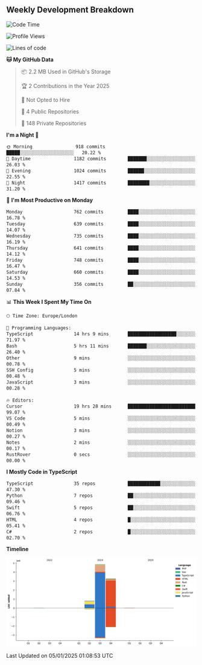 


## Weekly Development Breakdown
<!--START_SECTION:waka-->
![Code Time](http://img.shields.io/badge/Code%20Time-1%2C730%20hrs%2019%20mins-blue)

![Profile Views](http://img.shields.io/badge/Profile%20Views-4-blue)

![Lines of code](https://img.shields.io/badge/From%20Hello%20World%20I%27ve%20Written-9.0%20million%20lines%20of%20code-blue)

**🐱 My GitHub Data** 

> 📦 2.2 MB Used in GitHub's Storage 
 > 
> 🏆 2 Contributions in the Year 2025
 > 
> 🚫 Not Opted to Hire
 > 
> 📜 4 Public Repositories 
 > 
> 🔑 148 Private Repositories 
 > 
**I'm a Night 🦉** 

```text
🌞 Morning                918 commits         █████░░░░░░░░░░░░░░░░░░░░   20.22 % 
🌆 Daytime                1182 commits        ███████░░░░░░░░░░░░░░░░░░   26.03 % 
🌃 Evening                1024 commits        ██████░░░░░░░░░░░░░░░░░░░   22.55 % 
🌙 Night                  1417 commits        ████████░░░░░░░░░░░░░░░░░   31.20 % 
```
📅 **I'm Most Productive on Monday** 

```text
Monday                   762 commits         ████░░░░░░░░░░░░░░░░░░░░░   16.78 % 
Tuesday                  639 commits         ████░░░░░░░░░░░░░░░░░░░░░   14.07 % 
Wednesday                735 commits         ████░░░░░░░░░░░░░░░░░░░░░   16.19 % 
Thursday                 641 commits         ████░░░░░░░░░░░░░░░░░░░░░   14.12 % 
Friday                   748 commits         ████░░░░░░░░░░░░░░░░░░░░░   16.47 % 
Saturday                 660 commits         ████░░░░░░░░░░░░░░░░░░░░░   14.53 % 
Sunday                   356 commits         ██░░░░░░░░░░░░░░░░░░░░░░░   07.84 % 
```


📊 **This Week I Spent My Time On** 

```text
🕑︎ Time Zone: Europe/London

💬 Programming Languages: 
TypeScript               14 hrs 9 mins       ██████████████████░░░░░░░   71.97 % 
Bash                     5 hrs 11 mins       ███████░░░░░░░░░░░░░░░░░░   26.40 % 
Other                    9 mins              ░░░░░░░░░░░░░░░░░░░░░░░░░   00.78 % 
SSH Config               5 mins              ░░░░░░░░░░░░░░░░░░░░░░░░░   00.48 % 
JavaScript               3 mins              ░░░░░░░░░░░░░░░░░░░░░░░░░   00.28 % 

🔥 Editors: 
Cursor                   19 hrs 28 mins      █████████████████████████   99.07 % 
VS Code                  5 mins              ░░░░░░░░░░░░░░░░░░░░░░░░░   00.49 % 
Notion                   3 mins              ░░░░░░░░░░░░░░░░░░░░░░░░░   00.27 % 
Notes                    2 mins              ░░░░░░░░░░░░░░░░░░░░░░░░░   00.17 % 
RustRover                0 secs              ░░░░░░░░░░░░░░░░░░░░░░░░░   00.00 % 
```

**I Mostly Code in TypeScript** 

```text
TypeScript               35 repos            ████████████░░░░░░░░░░░░░   47.30 % 
Python                   7 repos             ██░░░░░░░░░░░░░░░░░░░░░░░   09.46 % 
Swift                    5 repos             ██░░░░░░░░░░░░░░░░░░░░░░░   06.76 % 
HTML                     4 repos             █░░░░░░░░░░░░░░░░░░░░░░░░   05.41 % 
C#                       2 repos             █░░░░░░░░░░░░░░░░░░░░░░░░   02.70 % 
```



**Timeline**

![Lines of Code chart](https://raw.githubusercontent.com/mars-arch/mars-arch/main/assets/bar_graph.png)


 Last Updated on 05/01/2025 01:08:53 UTC
<!--END_SECTION:waka-->
